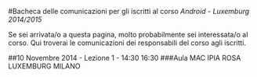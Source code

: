 #Bacheca delle comunicazioni per gli iscritti al corso _Android - Luxemburg 2014/2015_

Se sei arrivata/o a questa pagina, molto probabilmente sei interessata/o al corso. Qui troverai le comunicazioni dei responsabili del corso agli iscritti.

##10 Novembre 2014 - Lezione 1 - 14:30 16:30 
###Aula MAC IPIA ROSA LUXEMBURG MILANO
